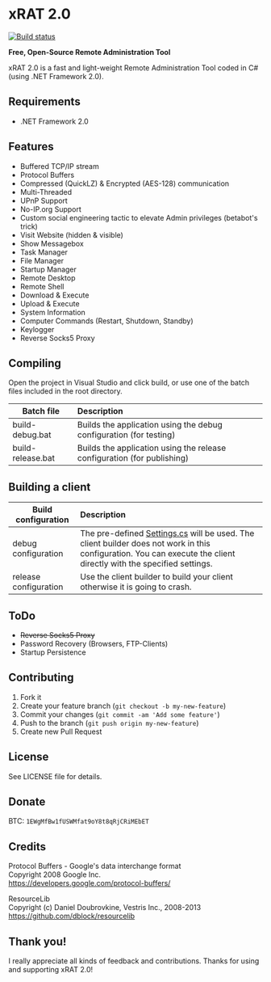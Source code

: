 xRAT 2.0
========
[![Build status](https://ci.appveyor.com/api/projects/status/na7hitbqx8327xr9?svg=true)](https://ci.appveyor.com/project/MaxXor/xrat)

**Free, Open-Source Remote Administration Tool**

xRAT 2.0 is a fast and light-weight Remote Administration Tool coded in C# (using .NET Framework 2.0).

Requirements
---
* .NET Framework 2.0

Features
---
* Buffered TCP/IP stream
* Protocol Buffers
* Compressed (QuickLZ) & Encrypted (AES-128) communication
* Multi-Threaded
* UPnP Support
* No-IP.org Support
* Custom social engineering tactic to elevate Admin privileges (betabot's trick)
* Visit Website (hidden & visible)
* Show Messagebox
* Task Manager
* File Manager
* Startup Manager
* Remote Desktop
* Remote Shell
* Download & Execute
* Upload & Execute
* System Information
* Computer Commands (Restart, Shutdown, Standby)
* Keylogger
* Reverse Socks5 Proxy

Compiling
---
Open the project in Visual Studio and click build, or use one of the batch files included in the root directory.

| Batch file        | Description
| ----------------- |:-------------
| build-debug.bat   | Builds the application using the debug configuration (for testing)
| build-release.bat | Builds the application using the release configuration  (for publishing)

Building a client
---
| Build configuration         | Description
| ----------------------------|:-------------
| debug configuration         | The pre-defined [Settings.cs](/Client/Config/Settings.cs) will be used. The client builder does not work in this configuration. You can execute the client directly with the specified settings.
| release configuration       | Use the client builder to build your client otherwise it is going to crash.

ToDo
---
* ~~Reverse Socks5 Proxy~~
* Password Recovery (Browsers, FTP-Clients)
* Startup Persistence

Contributing
---
1. Fork it
2. Create your feature branch (`git checkout -b my-new-feature`)
3. Commit your changes (`git commit -am 'Add some feature'`)
4. Push to the branch (`git push origin my-new-feature`)
5. Create new Pull Request

License
---
See LICENSE file for details.

Donate
---
BTC: `1EWgMfBw1fUSWMfat9oY8t8qRjCRiMEbET`

Credits
---
Protocol Buffers - Google's data interchange format  
Copyright 2008 Google Inc.  
https://developers.google.com/protocol-buffers/

ResourceLib  
Copyright (c) Daniel Doubrovkine, Vestris Inc., 2008-2013  
https://github.com/dblock/resourcelib

Thank you!
---
I really appreciate all kinds of feedback and contributions. Thanks for using and supporting xRAT 2.0!
